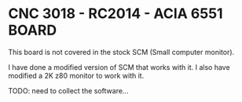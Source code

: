 # CNC 3018 - RC2014 - ACIA 6551 BOARD

This board is not covered in the stock SCM (Small computer monitor).

I have done a modified version of SCM that works with it. 
I also have modified a 2K z80 monitor to work with it.

TODO: need to collect the software...
